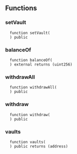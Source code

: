 


## Functions
### setVault
```solidity
  function setVault(
  ) public
```




### balanceOf
```solidity
  function balanceOf(
  ) external returns (uint256)
```




### withdrawAll
```solidity
  function withdrawAll(
  ) public
```




### withdraw
```solidity
  function withdraw(
  ) public
```




### vaults
```solidity
  function vaults(
  ) public returns (address)
```




